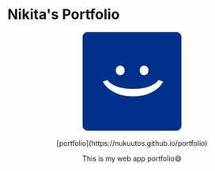 # Nikita's Portfolio

<p align="center">
  <img src="./logo-blue.png" alt="portfolio" />
</p>
<p align="center">
  [portfolio](https://nukuutos.github.io/portfolio)
</p>
<p align="center">
  This is my web app portfolio😄
</p>
